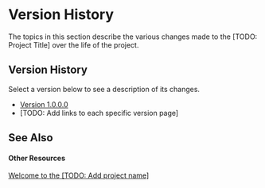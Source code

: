 # Version History

The topics in this section describe the various changes made to the [TODO: Project Title] over the life of the project.



## Version History

Select a version below to see a description of its changes.
&nbsp;<ul><li><a href="2dd674c2-6cb2-4020-8dd0-f6893c06e8ba">Version 1.0.0.0</a></li><li>
[TODO: Add links to each specific version page]</li></ul>

## See Also


#### Other Resources
<a href="a50e1fc9-6d6b-4b73-be60-cbdfd383d35c">Welcome to the [TODO: Add project name]</a><br />